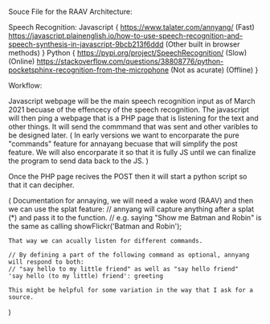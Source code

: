 Souce File for the RAAV Architecture: 

Speech Recognition:
Javascript {
    https://www.talater.com/annyang/ (Fast)
    https://javascript.plainenglish.io/how-to-use-speech-recognition-and-speech-synthesis-in-javascript-9bcb213f6ddd (Other built in browser methods)
}
Python {
    https://pypi.org/project/SpeechRecognition/ (Slow) (Online)
    https://stackoverflow.com/questions/38808776/python-pocketsphinx-recognition-from-the-microphone (Not as acurate) (Offline)
}



Workflow:

Javascript webpage will be the main speech recognition input as of March 2021 becuase of the effencecy of the speech recognition.
The javascript will then ping a webpage that is a PHP page that is listening for the text and other things. It will send the commmand that was sent and other varibles to be designed later.
(
    In early versions we want to encorparate the pure "commands" feature for annayang becuase that will simplify the post feature.
    We will also encorparate it so that it is fully JS until we can finalize the program to send data back to the JS.
)

Once the PHP page recives the POST then it will start a python script so that it can decipher.


(
    Documentation for annaying, we will need a wake word (RAAV) and then we can use the splat feature:
    // annyang will capture anything after a splat (*) and pass it to the function.
    // e.g. saying "Show me Batman and Robin" is the same as calling showFlickr('Batman and Robin');

    That way we can acually listen for different commands.

    // By defining a part of the following command as optional, annyang will respond to both:
    // "say hello to my little friend" as well as "say hello friend"
    'say hello (to my little) friend': greeting

    This might be helpful for some variation in the way that I ask for a source.
)